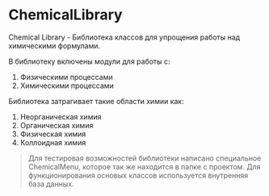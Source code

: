 # ChemicalLibrary
Chemical Library - Библиотека классов для упрощения работы над химическими формулами.

В библиотеку включены модули для работы с:
 1. Физическими процессами
 2. Химическими процессами

Библиотека затрагивает такие области химии как:
 1. Неорганическая химия
 2. Органическая химия
 3. Физическая химия
 4. Коллоидная химия
 
> Для тестировая возможностей библиотеки написано специальное ChemicalMenu, которое так же находится в папке с проектом. Для функционирования основых классов используется внутренняя база данных.
  
